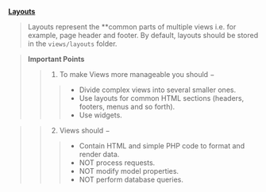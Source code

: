 **[Layouts](https://www.tutorialspoint.com/yii/yii_layouts.htm)**

> Layouts represent the **common parts of multiple views i.e. for example, page header and footer. By default, layouts should be stored in the `views/layouts` folder.

> **Important Points**
>> 1. To make Views more manageable you should −
>>> * Divide complex views into several smaller ones.
>>> * Use layouts for common HTML sections (headers, footers, menus and so forth).
>>> * Use widgets.

>> 2. Views should −
>>> * Contain HTML and simple PHP code to format and render data.
>>> * NOT process requests.
>>> * NOT modify model properties.
>>> * NOT perform database queries.